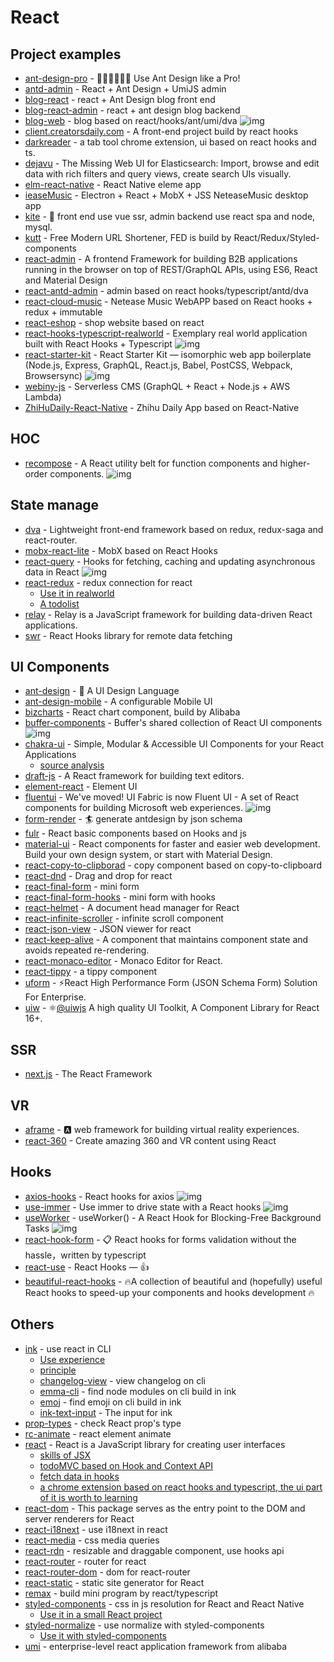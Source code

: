 # React


## Project examples

- [ant-design-pro](https://github.com/ant-design/ant-design-pro) - 👨🏻‍💻👩🏻‍💻 Use Ant Design like a Pro!
- [antd-admin](https://github.com/zuiidea/antd-admin) - React + Ant Design + UmiJS admin
- [blog-react](https://github.com/biaochenxuying/blog-react) - react + Ant Design blog front end
- [blog-react-admin](https://github.com/biaochenxuying/blog-react-admin) - react + ant design blog backend
- [blog-web](https://github.com/immisso/blog-web) - blog based on react/hooks/ant/umi/dva ![img](https://img.shields.io/github/stars/immisso/blog-web)
- [client.creatorsdaily.com](https://github.com/creatorsdaily/client.creatorsdaily.com) - A front-end project build by react hooks
- [darkreader](https://github.com/darkreader/darkreader) - a tab tool chrome extension, ui based on react hooks and ts.
- [dejavu](https://github.com/appbaseio/dejavu) - The Missing Web UI for Elasticsearch: Import, browse and edit data with rich filters and query views, create search UIs visually.
- [elm-react-native](https://github.com/stoneWeb/elm-react-native) - React Native eleme app
- [ieaseMusic](https://github.com/trazyn/ieaseMusic) - Electron + React + MobX + JSS NeteaseMusic desktop app
- [kite](https://github.com/maoxiaoquan/kite) - <g-emoji class="g-emoji" alias="palm_tree" fallback-src="https://github.githubassets.com/images/icons/emoji/unicode/1f334.png">🌴</g-emoji> front end use vue ssr, admin backend use react spa and node, mysql.
- [kutt](https://github.com/thedevs-network/kutt) - Free Modern URL Shortener, FED is build by React/Redux/Styled-components
- [react-admin](https://github.com/marmelab/react-admin) - A frontend Framework for building B2B applications running in the browser on top of REST/GraphQL APIs, using ES6, React and Material Design
- [react-antd-admin](https://github.com/liuguanhua/react-antd-admin) - admin based on react hooks/typescript/antd/dva
- [react-cloud-music](https://github.com/sanyuan0704/react-cloud-music) - Netease Music WebAPP based on React hooks + redux + immutable
- [react-eshop](https://github.com/layverns/react-eshop) - shop website based on react
- [react-hooks-typescript-realworld](https://github.com/chagweyh/react-hooks-typescript-realworld) - Exemplary real world application built with React Hooks + Typescript ![img](https://img.shields.io/github/stars/chagweyh/react-hooks-typescript-realworld)
- [react-starter-kit](https://github.com/kriasoft/react-starter-kit) - React Starter Kit — isomorphic web app boilerplate (Node.js, Express, GraphQL, React.js, Babel, PostCSS, Webpack, Browsersync) ![img](https://img.shields.io/github/stars/kriasoft/react-starter-kit)
- [webiny-js](https://github.com/webiny/webiny-js) - Serverless CMS (GraphQL + React + Node.js + AWS Lambda)
- [ZhiHuDaily-React-Native](https://github.com/race604/ZhiHuDaily-React-Native) - Zhihu Daily App based on React-Native

## HOC

- [recompose](https://github.com/acdlite/recompose) - A React utility belt for function components and higher-order components. ![img](https://img.shields.io/github/stars/acdlite/recompose)

## State manage

- [dva](https://github.com/dvajs/dva) - Lightweight front-end framework based on redux, redux-saga and react-router. 
- [mobx-react-lite](https://github.com/mobxjs/mobx-react-lite) - MobX based on React Hooks
- [react-query](https://github.com/tannerlinsley/react-query) -  Hooks for fetching, caching and updating asynchronous data in React ![img](https://img.shields.io/github/stars/tannerlinsley/react-query)
- [react-redux](https://www.npmjs.com/package/react-redux) - redux connection for react
    - [Use it in realworld](https://github.com/FunnyLiu/react-redux-realworld-example-app/blob/master/src/index.js#L2)
    - [A todolist](https://github.com/FunnyLiu/reduxDemo/blob/master/todolist/app.js)
- [relay](https://github.com/facebook/relay) - Relay is a JavaScript framework for building data-driven React applications.
- [swr](https://github.com/zeit/swr) - React Hooks library for remote data fetching

## UI Components

- [ant-design](https://github.com/ant-design/ant-design) - <g-emoji class="g-emoji" alias="rainbow" fallback-src="https://github.githubassets.com/images/icons/emoji/unicode/1f308.png">🌈</g-emoji> A UI Design Language
- [ant-design-mobile](https://github.com/ant-design/ant-design-mobile/) - A configurable Mobile UI
- [bizcharts](https://github.com/alibaba/BizCharts) - React chart component, build by Alibaba
- [buffer-components](https://github.com/bufferapp/buffer-components) - Buffer's shared collection of React UI components  ![img](https://img.shields.io/github/stars/bufferapp/buffer-components)
- [chakra-ui](https://github.com/chakra-ui/chakra-ui) - Simple, Modular &amp; Accessible UI Components for your React Applications
    - [source analysis](https://github.com/FunnyLiu/chakra-ui/tree/readsource)
- [draft-js](https://github.com/facebook/draft-js) - A React framework for building text editors.
- [element-react](https://github.com/ElemeFE/element-react) - Element UI
- [fluentui](https://github.com/microsoft/fluentui) - We've moved! UI Fabric is now Fluent UI - A set of React components for building Microsoft web experiences. ![img](https://img.shields.io/github/stars/microsoft/fluentui)
- [form-render](https://github.com/alibaba/form-render) - <g-emoji class="g-emoji" alias="surfing_man" fallback-src="https://github.githubassets.com/images/icons/emoji/unicode/1f3c4.png">🏄</g-emoji> generate antdesign by json schema
- [fulr](https://github.com/Chalarangelo/furl) - React basic components based on Hooks and js
- [material-ui](https://github.com/mui-org/material-ui) - React components for faster and easier web development. Build your own design system, or start with Material Design.
- [react-copy-to-clipborad](https://github.com/nkbt/react-copy-to-clipboard) - copy component based on copy-to-clipboard
- [react-dnd](https://github.com/react-dnd/react-dnd) - Drag and drop for react
- [react-final-form](https://www.npmjs.com/package/react-final-form) - mini form
- [react-final-form-hooks](https://github.com/final-form/react-final-form-hooks) - mini form with hooks
- [react-helmet](https://github.com/nfl/react-helmet) - A document head manager for React
- [react-infinite-scroller](https://github.com/CassetteRocks/react-infinite-scroller) - infinite scroll component
- [react-json-view](https://github.com/mac-s-g/react-json-view) - JSON viewer for react
- [react-keep-alive](https://github.com/StructureBuilder/react-keep-alive) - A component that maintains component state and avoids repeated re-rendering.
- [react-monaco-editor](https://github.com/react-monaco-editor/react-monaco-editor) - Monaco Editor for React.
- [react-tippy](https://www.npmjs.com/package/react-tippy) - a tippy component
- [uform](https://github.com/alibaba/uform) - ⚡React High Performance Form (JSON Schema Form) Solution For Enterprise.
- [uiw](https://github.com/uiwjs/uiw) - <g-emoji class="g-emoji" alias="atom_symbol" fallback-src="https://github.githubassets.com/images/icons/emoji/unicode/269b.png">⚛️</g-emoji><a class="user-mention" data-hovercard-type="organization" data-hovercard-url="/orgs/uiwjs/hovercard" href="https://github.com/uiwjs">@uiwjs</a> A high quality UI Toolkit, A Component Library for React 16+.

## SSR
- [next.js](https://github.com/zeit/next.js) - The React Framework

## VR

- [aframe](https://github.com/aframevr/aframe) - <g-emoji class="g-emoji" alias="a" fallback-src="https://github.githubassets.com/images/icons/emoji/unicode/1f170.png">🅰️</g-emoji> web framework for building virtual reality experiences.
- [react-360](https://github.com/facebook/react-360) - Create amazing 360 and VR content using React

## Hooks

- [axios-hooks](https://github.com/simoneb/axios-hooks) -  React hooks for axios ![img](https://img.shields.io/github/stars/simoneb/axios-hooks)
- [use-immer](https://github.com/immerjs/use-immer) - Use immer to drive state with a React hooks ![img](https://img.shields.io/github/stars/immerjs/use-immer)
- [useWorker](https://github.com/alewin/useWorker) - useWorker() - A React Hook for Blocking-Free Background Tasks ![img](https://img.shields.io/github/stars/alewin/useWorker)
- [react-hook-form](https://github.com/react-hook-form/react-hook-form) - <g-emoji class="g-emoji" alias="clipboard" fallback-src="https://github.githubassets.com/images/icons/emoji/unicode/1f4cb.png">📋</g-emoji> React hooks for forms validation without the hassle，written by typescript
- [react-use](https://github.com/streamich/react-use) - React Hooks — <g-emoji class="g-emoji" alias="+1" fallback-src="https://github.githubassets.com/images/icons/emoji/unicode/1f44d.png">👍</g-emoji>
- [beautiful-react-hooks](https://github.com/antonioru/beautiful-react-hooks) - <g-emoji class="g-emoji" alias="fire" fallback-src="https://github.githubassets.com/images/icons/emoji/unicode/1f525.png">🔥</g-emoji>A collection of beautiful and (hopefully) useful React hooks to speed-up your components and hooks development <g-emoji class="g-emoji" alias="fire" fallback-src="https://github.githubassets.com/images/icons/emoji/unicode/1f525.png">🔥</g-emoji>

## Others

- [ink](https://github.com/vadimdemedes/ink) - use react in CLI
    - [Use experience](https://omnipotent-front-end.github.io/library/react.html#react%E5%8F%AF%E4%BB%A5%E5%86%99%E5%91%BD%E4%BB%A4%E8%A1%8C%EF%BC%9F%E4%BD%93%E9%AA%8C%E6%80%8E%E4%B9%88%E6%A0%B7%EF%BC%9F)
    - [principle](https://omnipotent-front-end.github.io/library/react.html#%E4%BD%BF%E7%94%A8react%E6%93%8D%E4%BD%9Ccli%E7%9A%84%E5%B7%A5%E5%85%B7ink%E7%9A%84%E5%8E%9F%E7%90%86%E6%98%AF%E4%BB%80%E4%B9%88%EF%BC%9F)
    - [changelog-view](https://github.com/jdeniau/changelog-view) - view changelog on cli
    - [emma-cli](https://github.com/maticzav/emma-cli) - find node modules on cli build in ink
    - [emoj](https://github.com/sindresorhus/emoj) - find emoji on cli build in ink
    - [ink-text-input](https://github.com/vadimdemedes/ink-text-input) - The input for ink
- [prop-types](https://github.com/facebook/prop-types) - check React prop's type
- [rc-animate](https://github.com/react-component/animate) - react element animate
- [react](https://www.npmjs.com/package/react) - React is a JavaScript library for creating user interfaces
    - [skills of JSX](https://omnipotent-front-end.github.io/library/react.html#%E4%BD%BF%E7%94%A8jsx%E6%97%B6%E6%9C%89%E9%82%A3%E4%BA%9B%E5%9F%BA%E6%9C%AC%E6%8A%80%E5%B7%A7%EF%BC%9F)
    - [todoMVC based on Hook and Context API](https://github.com/FunnyLiu/reactDemo/blob/master/todomvc_hook/index.jsx)
    - [fetch data in hooks](https://github.com/FunnyLiu/reactDemo/blob/master/readme.md#fetch_hook)
    - [a chrome extension based on react hooks and typescript, the ui part of it is worth to learning](https://github.com/darkreader/darkreader)
- [react-dom](https://www.npmjs.com/package/react-dom) - This package serves as the entry point to the DOM and server renderers for React
- [react-i18next](https://www.npmjs.com/package/react-i18next) - use i18next in react
- [react-media](https://github.com/ReactTraining/react-media) - css media queries
- [react-rdn](https://github.com/bokuweb/react-rnd) - resizable and draggable component, use hooks api
- [react-router](https://github.com/ReactTraining/react-router) - router for react
- [react-router-dom](https://github.com/ReactTraining/react-router) - dom for react-router
- [react-static](https://github.com/nozzle/react-static) - static site generator for React
- [remax](https://github.com/remaxjs/remax) - build mini program by react/typescript
- [styled-components](https://www.npmjs.com/package/styled-components) - css in js resolution for React and React Native
    - [Use it in a small React project](https://github.com/FunnyLiu/majestic/blob/master/ui/container.tsx#L14)
- [styled-normalize](https://www.npmjs.com/package/styled-normalize) -  use normalize with styled-components
    - [Use it with styled-components](https://github.com/brizer/http-mocker/blob/dev/packages/editor/ui/App.tsx#L4)
- [umi](https://www.npmjs.com/package/umi) - enterprise-level react application framework from alibaba
